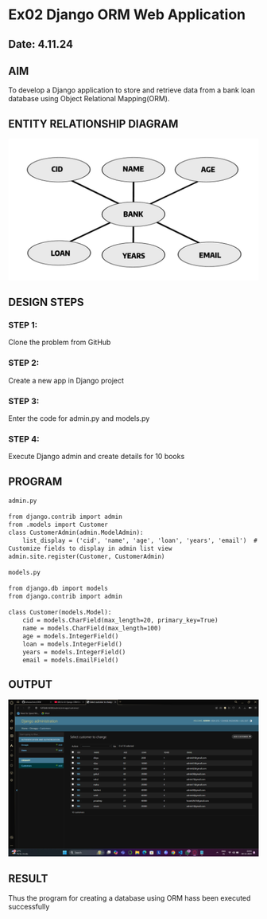 # Ex02 Django ORM Web Application
## Date: 4.11.24

## AIM
To develop a Django application to store and retrieve data from a bank loan database using Object Relational Mapping(ORM).

## ENTITY RELATIONSHIP DIAGRAM
![alt text](<WhatsApp Image 2024-10-28 at 20.43.38_2d10b7d2.jpg>)



## DESIGN STEPS

### STEP 1:
Clone the problem from GitHub

### STEP 2:
Create a new app in Django project

### STEP 3:
Enter the code for admin.py and models.py

### STEP 4:
Execute Django admin and create details for 10 books

## PROGRAM
```
admin.py

from django.contrib import admin
from .models import Customer
class CustomerAdmin(admin.ModelAdmin):
    list_display = ('cid', 'name', 'age', 'loan', 'years', 'email')  # Customize fields to display in admin list view
admin.site.register(Customer, CustomerAdmin)

models.py

from django.db import models
from django.contrib import admin

class Customer(models.Model):
    cid = models.CharField(max_length=20, primary_key=True)
    name = models.CharField(max_length=100)
    age = models.IntegerField()
    loan = models.IntegerField()
    years = models.IntegerField()
    email = models.EmailField()

```



## OUTPUT
![alt text](<Screenshot (4).png>)



## RESULT
Thus the program for creating a database using ORM hass been executed successfully
